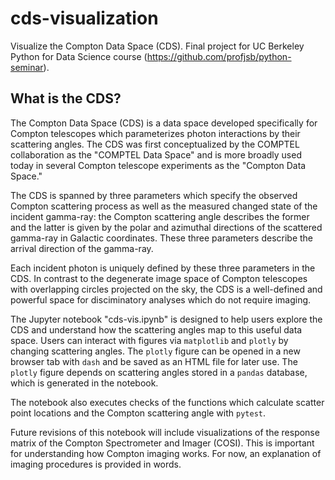 # cds-visualization
Visualize the Compton Data Space (CDS). Final project for UC Berkeley Python for Data Science course (https://github.com/profjsb/python-seminar).

## What is the CDS?

The Compton Data Space (CDS) is a data space developed specifically for Compton telescopes which parameterizes photon interactions by their scattering angles. 
The CDS was first conceptualized by the COMPTEL collaboration as the "COMPTEL Data Space" and is more broadly used today in several Compton telescope experiments as the "Compton Data Space." 

The CDS is spanned by three parameters which specify the observed Compton scattering process as well as the measured changed state of the incident gamma-ray: the Compton scattering angle describes the former and the latter is given by the polar and azimuthal directions of the scattered gamma-ray in Galactic coordinates. These three parameters describe the arrival direction of the gamma-ray. 

Each incident photon is uniquely defined by these three parameters in the CDS. In contrast to the degenerate image space of Compton telescopes with overlapping circles projected on the sky, the CDS is a well-defined and powerful space for disciminatory analyses which do not require imaging. 

The Jupyter notebook "cds-vis.ipynb" is designed to help users explore the CDS and understand how the scattering angles map to this useful data space. Users can 
interact with figures via ```matplotlib``` and ```plotly``` by changing scattering angles. The ```plotly``` figure can be opened in a new browser tab with ```dash``` and be saved as an HTML file for later use. The ```plotly``` figure depends on scattering angles stored in a ```pandas``` database, which is generated in the notebook. 

The notebook also executes checks of the functions which calculate scatter point locations and the Compton scattering angle with ```pytest```.

Future revisions of this notebook will include visualizations of the response matrix of the Compton Spectrometer and Imager (COSI). This is important for understanding how Compton imaging works. 
For now, an explanation of imaging procedures is provided in words. 
